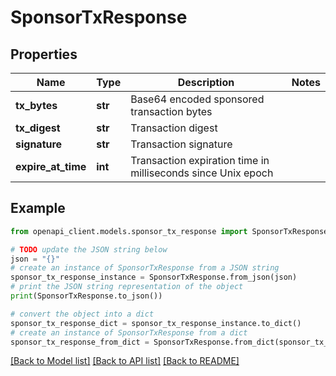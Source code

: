 # SponsorTxResponse


## Properties

Name | Type | Description | Notes
------------ | ------------- | ------------- | -------------
**tx_bytes** | **str** | Base64 encoded sponsored transaction bytes | 
**tx_digest** | **str** | Transaction digest | 
**signature** | **str** | Transaction signature | 
**expire_at_time** | **int** | Transaction expiration time in milliseconds since Unix epoch | 

## Example

```python
from openapi_client.models.sponsor_tx_response import SponsorTxResponse

# TODO update the JSON string below
json = "{}"
# create an instance of SponsorTxResponse from a JSON string
sponsor_tx_response_instance = SponsorTxResponse.from_json(json)
# print the JSON string representation of the object
print(SponsorTxResponse.to_json())

# convert the object into a dict
sponsor_tx_response_dict = sponsor_tx_response_instance.to_dict()
# create an instance of SponsorTxResponse from a dict
sponsor_tx_response_from_dict = SponsorTxResponse.from_dict(sponsor_tx_response_dict)
```
[[Back to Model list]](../README.md#documentation-for-models) [[Back to API list]](../README.md#documentation-for-api-endpoints) [[Back to README]](../README.md)


